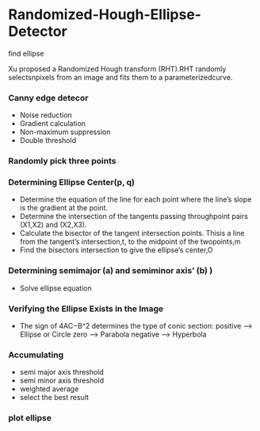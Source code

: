 # Randomized-Hough-Ellipse-Detector
find ellipse

Xu proposed a Randomized Hough transform (RHT).RHT randomly selectsnpixels from an image and fits them to a parameterizedcurve.

### Canny edge detecor
* Noise reduction
* Gradient calculation
* Non-maximum suppression
* Double threshold

### Randomly pick three points

### Determining Ellipse Center(p, q)
* Determine the equation of the line for each point where the line’s slope is the gradient at the point.
* Determine the intersection of the tangents passing throughpoint pairs (X1,X2) and (X2,X3).
* Calculate the bisector of the tangent intersection points. Thisis a line from the tangent’s intersection,t, to the midpoint of the twopoints,m
* Find the bisectors intersection to give the ellipse’s center,O

### Determining semimajor (a) and semiminor axis’ (b) )
* Solve ellipse equation

### Verifying the Ellipse Exists in the Image
* The sign of 4AC−B^2 determines the type of conic section:
positive --> Ellipse or Circle
zero --> Parabola
negative --> Hyperbola

### Accumulating
* semi major axis threshold
* semi minor axis threshold
* weighted average
* select the best result

### plot ellipse


